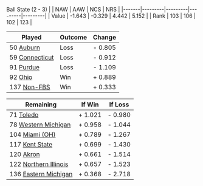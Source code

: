 Ball State (2 - 3)
|       |   NAW   |   AAW   |   NCS   |   NRS   |
|-------|---------|---------|---------|---------|
| Value |  -1.643 |  -0.329 |   4.442 |   5.152 |
| Rank  |     103 |     106 |     102 |     123 |

| Played                    | Outcome    |  Change  |
|---------------------------|------------|----------|
|  50 [Auburn                ](Auburn.md)| Loss       | -  0.805 |
|  59 [Connecticut           ](Connecticut.md)| Loss       | -  0.912 |
|  91 [Purdue                ](Purdue.md)| Loss       | -  1.109 |
|  92 [Ohio                  ](Ohio.md)| Win        | +  0.889 |
| 137 [Non-FBS               ](NonFBS.md)| Win        | +  0.333 |

| Remaining                 |  If Win  |  If Loss |
|---------------------------|----------|----------|
|  71 [Toledo                ](Toledo.md)| +  1.021 | -  0.980 |
|  78 [Western Michigan      ](WesternMichigan.md)| +  0.958 | -  1.044 |
| 104 [Miami (OH)            ](MiamiOH.md)| +  0.789 | -  1.267 |
| 117 [Kent State            ](KentState.md)| +  0.699 | -  1.430 |
| 120 [Akron                 ](Akron.md)| +  0.661 | -  1.514 |
| 122 [Northern Illinois     ](NorthernIllinois.md)| +  0.657 | -  1.523 |
| 136 [Eastern Michigan      ](EasternMichigan.md)| +  0.368 | -  2.718 |

